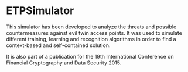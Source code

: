 # ETPSimulator

This simulator has been developed to analyze the threats and possible countermeasures against evil twin access points. It was used to simulate different training, learning and recognition algorithms in order to find a context-based and self-contained solution.

It is also part of a publication for the 19th International Conference on Financial Cryptography and Data Security 2015.
